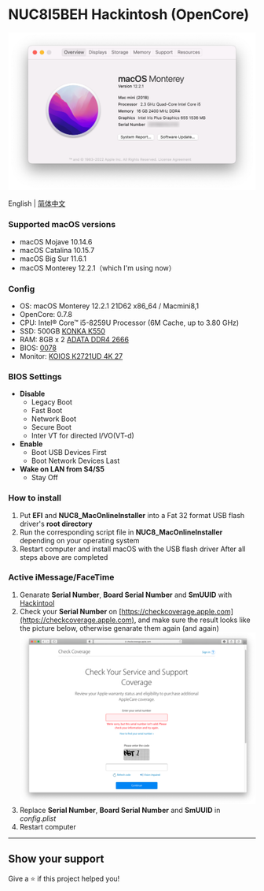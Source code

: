 # NUC8I5BEH Hackintosh (OpenCore)

![Hackintosh](AboutThisMac.png)

English | [简体中文](./README-zh_CN.md)

### Supported macOS versions
+ macOS Mojave 10.14.6
+ macOS Catalina 10.15.7
+ macOS Big Sur 11.6.1
+ macOS Monterey 12.2.1（which I'm using now）

### Config
+ OS: macOS Monterey 12.2.1 21D62 x86_64 / Macmini8,1
+ OpenCore: 0.7.8
+ CPU: Intel® Core™ i5-8259U Processor (6M Cache, up to 3.80 GHz)
+ SSD: 500GB [KONKA K550](https://union-click.jd.com/jdc?e=&p=AyIGZRheHQMRBFATUhMyEgZUGloTARsHXBxZJUZNXwtEa0xHV0YXEEULWldTCQQHCllHGAdFBwtEQkQBBRxNVlQYBUkeTVxNCRNLGEF6RwtVGloUAxQEXBtSEgAieAoSDE9wdk8wYAsSQmB4LlwJXl5nQVkXaxQyEgZUGlkRAxYDVStrFQUiRTvP0JPXnoWAleDCq7zf5LCCipwiBmUbXBQBGgRUGlsSChcBZRxbHDLLmdPP9ox3dtPHmo%2B0vcSj%2FcLCpDIiN1YrayUCIgRlWTUUV0IPAB9ZFwYbDgceXxZRQgUGGw9FVxcGAhJZEAEQA2UZWhQGGw%3D%3D)
+ RAM: 8GB x 2 [ADATA DDR4 2666](https://union-click.jd.com/jdc?e=&p=AyIGZRprFQMTBlQaXBYFFwVcKx9KWkxYZUIeUENQDEsFA1BWThgJBABAHUBZCQUdRUFGGRJDD1MdQlUQQwVKDFRXFk8jQA4SBlQaWhQFEQBQGVIlWgxQAXlYbEpxfxFdCXJ6Fx0iUiR%2Bch4LZRprFQMTBlcfWhEGEjdlG1wlVHwHVBpaFAMTAVUeaxQyEgBUGFMWAxMPURJfHTIVB1wrgouExqrMbj%2FBkJPT9KSNsarLnuQrayUBIjdlG2sWMlBpUUhZQAVCBldJWEEEF1UGHwsRARpTV04OE1JAVFwTUxMyEAZUH1I%3D)
+ BIOS: [0078](https://drivers.softpedia.com/get/BIOS/Intel/Intel-NUC8i5BEH-NUC-Kit-BIOS-0078.shtml)
+ Monitor: [KOIOS K2721UD 4K 27](https://union-click.jd.com/jdc?e=&p=JF8BANUJK1olXQEGU19aCksXAF8LEl0XVAIBUl9eDntTXDdWRGtMGENDFlVDFhNSVzMXQA4KD1heSl1UDkkeB2wOGlgTQl9HCANtYx58XipQUhJwL3BCVlgKWzUJVg92e1cZbQcyVF9cCUkTAmsMG2slXQEyFTBaCkIXA2o4GmsVWgQBUVpeDkMTAWsNK1wVVDbbytiJpdJiZ7uamo-04tCm_IfEuXsnM2w4K2sVbQUyFjBYAB4fAGZbSwxCXVIHAwoKAEsUVDwKSw8dXgMEAw0PDnsVAm4MEms)


### BIOS Settings
+ __Disable__
	- Legacy Boot
	- Fast Boot
	- Network Boot
	- Secure Boot
	- Inter VT for directed I/VO(VT-d)
+ __Enable__
	- Boot USB Devices First
	- Boot Network Devices Last
+ __Wake on LAN from S4/S5__
	- Stay Off


### How to install
1. Put **EFI** and **NUC8_MacOnlineInstaller** into a Fat 32 format USB flash driver's **root directory**
2. Run the corresponding script file in **NUC8_MacOnlineInstaller** depending on your operating system
3. Restart computer and install macOS with the USB flash driver After all steps above are completed

### Active iMessage/FaceTime
1. Genarate **Serial Number**, **Board Serial Number** and **SmUUID** with [Hackintool](https://github.com/headkaze/Hackintool)
2. Check your **Serial Number** on [https://checkcoverage.apple.com](https://checkcoverage.apple.com), and make sure the result looks like the picture below, otherwise genarate them again (and again)
![checkSN](checkSN.png)
3. Replace **Serial Number**, **Board Serial Number** and **SmUUID** in *config.plist*
4. Restart computer

---

## Show your support

Give a ⭐️ if this project helped you!
